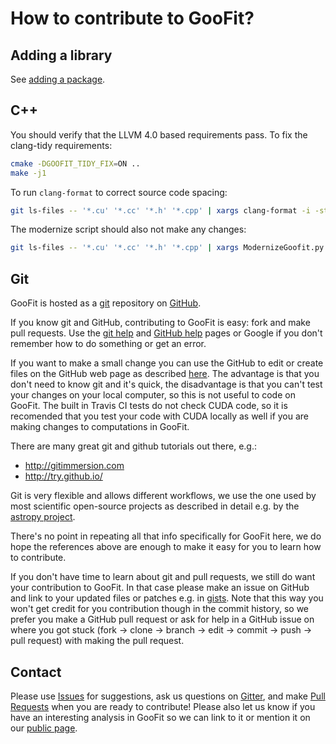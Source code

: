 # How to contribute to GooFit?

## Adding a library

See [adding a package](doc/ADDING_EXTERN.md).

## C++

You should verify that the LLVM 4.0 based requirements pass. To fix the clang-tidy requirements:

```bash
cmake -DGOOFIT_TIDY_FIX=ON ..
make -j1
```

To run `clang-format` to correct source code spacing:

```bash
git ls-files -- '*.cu' '*.cc' '*.h' '*.cpp' | xargs clang-format -i -style=file
```

The modernize script should also not make any changes:

```bash
git ls-files -- '*.cu' '*.cc' '*.h' '*.cpp' | xargs ModernizeGoofit.py
```

## Git

GooFit is hosted as a [git](http://git-scm.com) repository on [GitHub](https://github.com).

If you know git and GitHub, contributing to GooFit is easy:
fork and make pull requests.
Use the [git help](http://git-scm.com/documentation) and [GitHub help](https://help.github.com) pages
or Google if you don't remember how to do something or get an error.

If you want to make a small change you can use the GitHub to edit or create files on the GitHub web page as described [here](https://help.github.com/articles/creating-and-editing-files-in-your-repository). The advantage is that you don't need to know git and it's quick, the disadvantage is that you can't test your changes on your local computer, so this is not useful to code on GooFit. The built in Travis CI tests do not check CUDA code, so it is recomended that you test your code with
CUDA locally as well if you are making changes to computations in GooFit.

There are many great git and github tutorials out there, e.g.:
* http://gitimmersion.com
* http://try.github.io/

Git is very flexible and allows different workflows, we use the one used by most scientific open-source projects as described in detail e.g. by the [astropy project](http://docs.astropy.org/en/latest/development/workflow/development_workflow.html).

There's no point in repeating all that info specifically for GooFit here, we do hope the references above are enough to make it easy for you to learn how to contribute.

If you don't have time to learn about git and pull requests, we still do want your contribution to GooFit. In that case please make an issue on GitHub and link to your updated files or patches e.g. in [gists](https://gist.github.com).
Note that this way you won't get credit for you contribution though in the commit history, so we prefer you make a GitHub pull request or ask for help in a GitHub issue on where you got stuck (fork -> clone -> branch -> edit -> commit -> push -> pull request) with making the pull request.


## Contact

Please use [Issues](https://github.com/GooFit/GooFit/issues) for suggestions,
ask us questions on [Gitter](https://gitter.im/GooFit/Lobby),
and make [Pull Requests](https://github.com/GooFit/GooFit/pulls) when you are ready to contribute!
Please also let us know if you have an interesting analysis in GooFit so we can link to it
or mention it on our [public page](https://GooFit.github.io).

